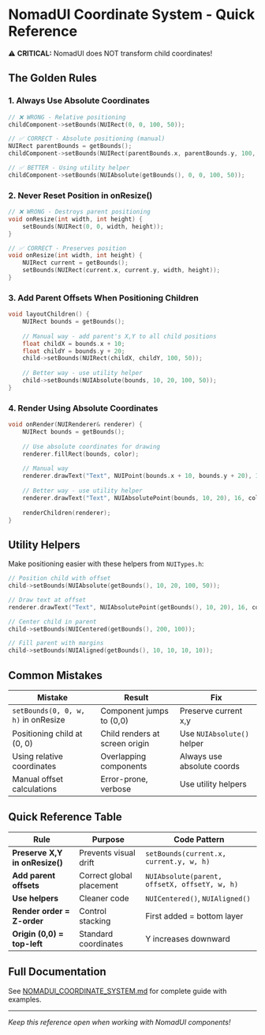 # NomadUI Coordinate System - Quick Reference

⚠️ **CRITICAL:** NomadUI does NOT transform child coordinates!

## The Golden Rules

### 1. Always Use Absolute Coordinates
```cpp
// ❌ WRONG - Relative positioning
childComponent->setBounds(NUIRect(0, 0, 100, 50));

// ✅ CORRECT - Absolute positioning (manual)
NUIRect parentBounds = getBounds();
childComponent->setBounds(NUIRect(parentBounds.x, parentBounds.y, 100, 50));

// ✅ BETTER - Using utility helper
childComponent->setBounds(NUIAbsolute(getBounds(), 0, 0, 100, 50));
```

### 2. Never Reset Position in onResize()
```cpp
// ❌ WRONG - Destroys parent positioning
void onResize(int width, int height) {
    setBounds(NUIRect(0, 0, width, height));
}

// ✅ CORRECT - Preserves position
void onResize(int width, int height) {
    NUIRect current = getBounds();
    setBounds(NUIRect(current.x, current.y, width, height));
}
```

### 3. Add Parent Offsets When Positioning Children
```cpp
void layoutChildren() {
    NUIRect bounds = getBounds();
    
    // Manual way - add parent's X,Y to all child positions
    float childX = bounds.x + 10;
    float childY = bounds.y + 20;
    child->setBounds(NUIRect(childX, childY, 100, 50));
    
    // Better way - use utility helper
    child->setBounds(NUIAbsolute(bounds, 10, 20, 100, 50));
}
```

### 4. Render Using Absolute Coordinates
```cpp
void onRender(NUIRenderer& renderer) {
    NUIRect bounds = getBounds();
    
    // Use absolute coordinates for drawing
    renderer.fillRect(bounds, color);
    
    // Manual way
    renderer.drawText("Text", NUIPoint(bounds.x + 10, bounds.y + 20), 16, color);
    
    // Better way - use utility helper
    renderer.drawText("Text", NUIAbsolutePoint(bounds, 10, 20), 16, color);
    
    renderChildren(renderer);
}
```

## Utility Helpers

Make positioning easier with these helpers from `NUITypes.h`:

```cpp
// Position child with offset
child->setBounds(NUIAbsolute(getBounds(), 10, 20, 100, 50));

// Draw text at offset
renderer.drawText("Text", NUIAbsolutePoint(getBounds(), 10, 20), 16, color);

// Center child in parent
child->setBounds(NUICentered(getBounds(), 200, 100));

// Fill parent with margins
child->setBounds(NUIAligned(getBounds(), 10, 10, 10, 10));
```

## Common Mistakes

| Mistake | Result | Fix |
|---------|--------|-----|
| `setBounds(0, 0, w, h)` in onResize | Component jumps to (0,0) | Preserve current x,y |
| Positioning child at (0, 0) | Child renders at screen origin | Use `NUIAbsolute()` helper |
| Using relative coordinates | Overlapping components | Always use absolute coords |
| Manual offset calculations | Error-prone, verbose | Use utility helpers |

## Quick Reference Table

| Rule | Purpose | Code Pattern |
|------|---------|--------------|
| **Preserve X,Y in onResize()** | Prevents visual drift | `setBounds(current.x, current.y, w, h)` |
| **Add parent offsets** | Correct global placement | `NUIAbsolute(parent, offsetX, offsetY, w, h)` |
| **Use helpers** | Cleaner code | `NUICentered()`, `NUIAligned()` |
| **Render order = Z-order** | Control stacking | First added = bottom layer |
| **Origin (0,0) = top-left** | Standard coordinates | Y increases downward |

## Full Documentation

See [NOMADUI_COORDINATE_SYSTEM.md](../../NomadDocs/NOMADUI_COORDINATE_SYSTEM.md) for complete guide with examples.

---

*Keep this reference open when working with NomadUI components!*

